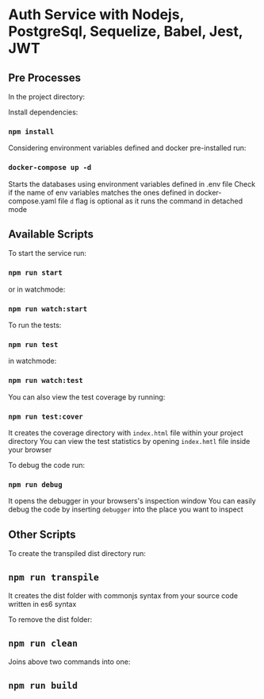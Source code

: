 # Auth Service with Nodejs, PostgreSql, Sequelize, Babel, Jest, JWT

## Pre Processes

In the project directory:

Install dependencies:

### `npm install`

Considering environment variables defined and docker pre-installed run:

### `docker-compose up -d`

Starts the databases using environment variables defined in .env file
Check if the name of env variables matches the ones defined in docker-compose.yaml file
`d` flag is optional as it runs the command in detached mode

## Available Scripts

To start the service run:

### `npm run start`

or in watchmode:

### `npm run watch:start`

To run the tests:

### `npm run test`

in watchmode:

### `npm run watch:test`

You can also view the test coverage by running:

### `npm run test:cover`

It creates the coverage directory with `index.html` file within your project directory
You can view the test statistics by opening `index.hmtl` file inside your browser

To debug the code run:

### `npm run debug`

It opens the debugger in your browsers's inspection window
You can easily debug the code by inserting `debugger` into the place you want to inspect

## Other Scripts

To create the transpiled dist directory run:

## `npm run transpile`

It creates the dist folder with commonjs syntax from your source code written in es6 syntax

To remove the dist folder:

## `npm run clean`

Joins above two commands into one:

## `npm run build`
